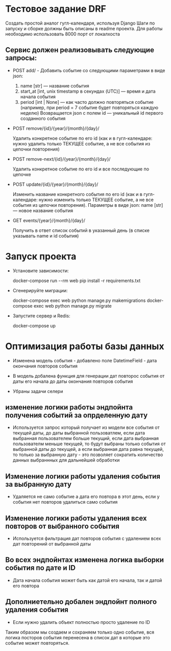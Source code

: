 # Teстовое задание DRF

Создать простой аналог гугл-календаря, используя Django
Шаги по запуску и сборке должны быть описаны в readme проекта. Для работы необходимо использовать 8000 порт от локалхоста

## Сервис должен реализовывать следующие запросы:

* POST  add/ - Добавить событие со следующими параметрами в виде json:

  1. name [str] — название события
  2. start_at [int, unix timestamp в секундах (UTC)] —  время и дата начала события
  3. period [int | None] — как часто должно повторяться событие (например, при period = 7 событие будет повторяться каждую неделю)
Возвращается json с полем id — уникальный id первого созданного события

*  POST  remove/{id}/{year}/{month}/{day}/

    Удалить конкретное событие по его id (как и в гугл-календаре: нужно удалить только ТЕКУЩЕЕ событие, а не все события из цепочки повторения)

*  POST  remove-next/{id}/{year}/{month}/{day}/

    Удалить конкретное событие по его id и все последующие по цепочке

* POST  update/{id}/{year}/{month}/{day}/

    Изменить название конкретного события по его id (как и в гугл-календаре: нужно изменить только ТЕКУЩЕЕ событие, а не все события из цепочки повторения). 
    Параметры в виде json:
    name [str] — новое название события

* GET  events/{year}/{month}/{day}/

  Получить в ответ список событий в указанный день (в списке указывать name и id события)

# Запуск проекта

* Установите зависимости:

  docker-compose run --rm web pip install -r requirements.txt

* Сгенерируйте миграции:

  docker-compose exec web python manage.py makemigrations
  docker-compose exec web python manage.py migrate

* Запустите сервер и Redis:

  docker-compose up



# Оптимизация работы базы данных

* Изменена модель события -     добавлено поле DatetimeField - дата окончания повторов события

* В модель добалена функция для генерации дат повторос события от даты его начала до даты окончания повторов события 

* Убраны задачи селери

## изменение логики работы эндпойнта получения событий за опрделенную дату

* Используется запрос который получает из модели все события от текущей даты, до даты выбранной пользоватлем, если дата выбранная пользователем больше текущий, если дата выбранная пользователм меньше текущей, то будут выбраны только события от выбранной даты до текущей, а если выбранная дата равна текущей, то только за выбранную дату - это позволяет сократить количество данных выбраннных для дальнейшей обработки

## Изменение логики работы удаления события за выбранную дату
* Удаляется не само событие а дата его повтора в этот день, если у события нет повторов удалиться само события

## Изменение логики работы удаления всех повторов от выбранного события
* Используется фильтрация дат повторов события с удалением всех дат повторений от выбранной даты

## Во всех эндпойнтах изменена логика выборки события по дате и ID 
* Дата начала события может быть как датой его начала, так и датой его      повтора

## Дополниетельно добален эндпойнт полного удаления события
 *  Если нужно удалить объект полностью просто удаление по ID

Таким образом  мы создаем и сохраняем только одно событие, вся логика посторов события перенесена в список дат в которые это событие может повторяться.


